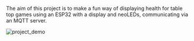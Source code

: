 The aim of this project is to make a fun way of displaying health for table top games using an ESP32 with a display and neoLEDs, communicating via an MQTT server.

![project_demo](https://github.com/Shoestick/MtG-Health-Display/blob/main/mtg_project_demo.gif)
